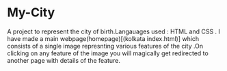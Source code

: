 # My-City
A project to represent the city of birth.Langauages used : HTML and CSS . I have made a main webpage(homepage)[(kolkata index.html)] which consists of a single image represnting various features of the city .On clicking on any feature of the image you will magically get redirected to another page with details of the feature.

